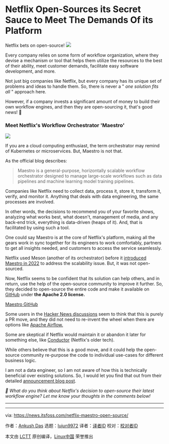 [#]: subject: "Netflix Open-Sources its Secret Sauce to Meet The Demands Of its Platform"
[#]: via: "https://news.itsfoss.com/netflix-maestro-open-source/"
[#]: author: "Ankush Das https://news.itsfoss.com/author/ankush/"
[#]: collector: "lujun9972/lctt-scripts-1705972010"
[#]: translator: " "
[#]: reviewer: " "
[#]: publisher: " "
[#]: url: " "

Netflix Open-Sources its Secret Sauce to Meet The Demands Of its Platform
======
Netflix bets on open-source!
[![][1]][2]

Every company relies on some form of workflow organization, where they devise a mechanism or tool that helps them utilize the resources to the best of their ability, meet customer demands, facilitate easy software development, and more.

Not just big companies like Netflix, but every company has its unique set of problems and ideas to handle them. So, there is never a " _one solution fits all_ " approach here.

However, if a company invests a significant amount of money to build their own workflow engines, and then they are open-sourcing it, that's good news! 🥳

### Meet Netflix's Workflow Orchestrator 'Maestro'

![][3]

If you are a cloud computing enthusiast, the term orchestrator may remind of Kubernetes or microservices. But, Maestro is not that.

As the official blog describes:

> Maestro is a general-purpose, horizontally scalable workflow orchestrator designed to manage large-scale workflows such as data pipelines and machine learning model training pipelines.

Companies like Netflix need to collect data, process it, store it, transform it, verify, and monitor it. Anything that deals with data engineering, the same processes are involved.

In other words, the decisions to recommend you of your favorite shows, analyzing what works best, what doesn't, management of media, and any back-end trick, everything is data-driven (heaps of it). And, that is facilitated by using such a tool.

One could say Maestro is at the core of Netflix's platform, making all the gears work in sync together for its engineers to work comfortably, partners to get all insights needed, and customers to access the service seamlessly.

Netflix used Meson (another of its orchestrator) before it [introduced Maestro in 2022][4] to address the scalability issue. But, it was not open-sourced.

Now, Netflix seems to be confident that its solution can help others, and in return, use the help of the open-source community to improve it further. So, they decided to open-source the entire code and make it available on [GitHub][5] under **the Apache 2.0 license.**

[Maestro GitHub][5]

Some users in the [Hacker News discussions][6] seem to think that this is purely a PR move, and they did not need to re-invent the wheel when there are options like [Apache Airflow.][7]

Some are skeptical if Netflix would maintain it or abandon it later for something else, like [Conductor][8] (Netflix's older tech).

While others believe that this is a good move, and it could help the open-source community re-purpose the code to individual use-cases for different business logic.

I am not a data engineer, so I am not aware of how this is technically beneficial over existing solutions. So, I would let you find that out from their detailed [announcement blog post][9].

_💭 What do you think about Netflix's decision to open-source their latest workflow engine? Let me know your thoughts in the comments below!_

* * *

--------------------------------------------------------------------------------

via: https://news.itsfoss.com/netflix-maestro-open-source/

作者：[Ankush Das][a]
选题：[lujun9972][b]
译者：[译者ID](https://github.com/译者ID)
校对：[校对者ID](https://github.com/校对者ID)

本文由 [LCTT](https://github.com/LCTT/TranslateProject) 原创编译，[Linux中国](https://linux.cn/) 荣誉推出

[a]: https://news.itsfoss.com/author/ankush/
[b]: https://github.com/lujun9972
[1]: https://news.itsfoss.com/assets/images/pikapods-banner-v3.webp
[2]: https://www.pikapods.com/?utm_campaign=banner-2024-05&utm_source=itsfoss
[3]: https://news.itsfoss.com/content/images/2024/07/netflix-opensource-maestro-1.png
[4]: https://netflixtechblog.com/orchestrating-data-ml-workflows-at-scale-with-netflix-maestro-aaa2b41b800c
[5]: https://github.com/Netflix/maestro
[6]: https://news.ycombinator.com/item?id=41037745
[7]: https://airflow.apache.org/
[8]: https://github.com/Netflix/conductor
[9]: https://netflixtechblog.com/maestro-netflixs-workflow-orchestrator-ee13a06f9c78
